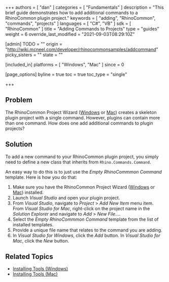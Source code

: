 +++
authors = [ "dan" ]
categories = [ "Fundamentals" ]
description = "This brief guide demonstrates how to add additional commands to a RhinoCommon plugin project."
keywords = [ "adding", "RhinoCommon", "commands", "projects" ]
languages = [ "C#", "VB" ]
sdk = [ "RhinoCommon" ]
title = "Adding Commands to Projects"
type = "guides"
weight = 6
override_last_modified = "2021-09-03T08:29:10Z"

[admin]
TODO = ""
origin = "http://wiki.mcneel.com/developer/rhinocommonsamples/addcommand"
picky_sisters = ""
state = ""

[included_in]
platforms = [ "Windows", "Mac" ]
since = 0

[page_options]
byline = true
toc = true
toc_type = "single"

+++


## Problem

The RhinoCommon Project Wizard ([Windows](/guides/rhinocommon/installing-tools-windows/#rhinocommon-templates) or [Mac](/guides/rhinocommon/installing-tools-mac/#install-the-rhino-add-in)) creates a skeleton plugin project with a single command.  However, plugins can contain more than one command.  How does one add additional commands to plugin projects?

## Solution

To add a new command to your RhinoCommon plugin project, you simply need to define a new class that inherits from `Rhino.Commands.Command`.

An easy way to do this is to just use the *Empty RhinoCommmon Command* template. Here is how you do that:

1. Make sure you have the RhinoCommon Project Wizard ([Windows](/guides/rhinocommon/installing-tools-windows/#rhinocommon-templates) or [Mac](/guides/rhinocommon/installing-tools-mac/#install-the-rhino-add-in)) installed.
1. Launch *Visual Studio* and open your plugin project.
1. From *Visual Studio*, navigate to *Project* > *Add New Item* menu item.  From *Visual Studio for Mac*, right-click on the project name in the *Solution Explorer* and navigate to *Add* > *New File...*.
1. Select the *Empty RhinoCommmon Command* template from the list of installed templates.
1. Provide a unique file name that relates to the command you are adding.
1. In *Visual Studio for Windows*, click the *Add* button.  In *Visual Studio for Mac*, click the *New* button.

## Related Topics

- [Installing Tools (Windows)](/guides/rhinocommon/installing-tools-windows)
- [Installing Tools (Mac)](/guides/rhinocommon/installing-tools-mac)
